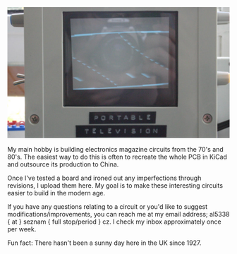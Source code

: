 ![The troubleshooting process.](troubleshooting.jpg)

My main hobby is building electronics magazine circuits from the 70's and 80's. The easiest way to do this is often to recreate the whole PCB in KiCad and outsource its production to China.

Once I've tested a board and ironed out any imperfections through revisions, I upload them here. My goal is to make these interesting circuits easier to build in the modern age.

If you have any questions relating to a circuit or you'd like to suggest modifications/improvements, you can reach me at my email address; al5338 { at } seznam { full stop/period } cz. I check my inbox approximately once per week.

Fun fact: There hasn't been a sunny day here in the UK since 1927.
